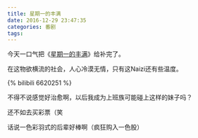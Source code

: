 ```yaml
---
title: 星期一的丰满
date: 2016-12-29 23:47:35
categories: 番剧
tags:
---
```


今天一口气把《[星期一的丰满](http://bangumi.bilibili.com/anime/5597)》给补完了。

在这物欲横流的社会，人心冷漠无情，只有这Naizi还有些温度。

<!--more-->

{% bilibili 6620251 %}

不得不说感觉好治愈啊，以后我成为上班族可能碰上这样的妹子吗？

还不如去买彩票（笑

话说一色彩羽式的后辈好棒啊（疯狂购入一色股）